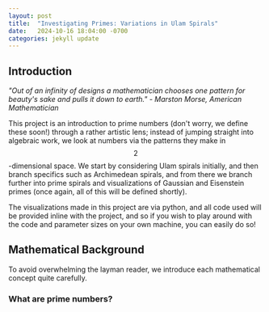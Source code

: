```yaml
---
layout: post
title:  "Investigating Primes: Variations in Ulam Spirals"
date:   2024-10-16 18:04:00 -0700
categories: jekyll update
---
```


<!-- You’ll find this post in your `_posts` directory. Go ahead and edit it and re-build the site to see your changes. You can rebuild the site in many different ways, but the most common way is to run `jekyll serve`, which launches a web server and auto-regenerates your site when a file is updated.

Jekyll requires blog post files to be named according to the following format:

`YEAR-MONTH-DAY-title.MARKUP`

Where `YEAR` is a four-digit number, `MONTH` and `DAY` are both two-digit numbers, and `MARKUP` is the file extension representing the format used in the file. After that, include the necessary front matter. Take a look at the source for this post to get an idea about how it works.

Jekyll also offers powerful support for code snippets: -->

<!-- {% highlight ruby %}
def print_hi(name)
  puts "Hi, #{name}"
end
print_hi('Tom')
#=> prints 'Hi, Tom' to STDOUT.
{% endhighlight %} -->

## Introduction

*"Out of an infinity of designs a mathematician chooses one pattern for beauty's
sake and pulls it down to earth." - Marston Morse, American Mathematician*

This project is an introduction to prime numbers (don't worry, we define these soon!)
through a rather artistic lens; instead of jumping straight into algebraic work,
we look at numbers via the patterns they make in $$2$$-dimensional space. We start
by considering Ulam spirals initially, and then branch specifics such as Archimedean
spirals, and from there we branch further into prime spirals and visualizations
of Gaussian and Eisenstein primes (once again, all of this will be defined shortly).

The visualizations made in this project are via python, and all code used will be provided
inline with the project, and so if you wish to play around with the code and parameter
sizes on your own machine, you can easily do so!

## Mathematical Background

To avoid overwhelming the layman reader, we introduce each mathematical concept
quite carefully.

### What are prime numbers?
